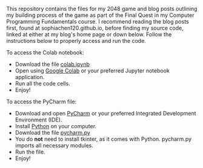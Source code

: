 This repository contains the files for my 2048 game and blog posts outlining my building process of the game as part of the Final Quest in my Computer Programming Fundamentals course. I recommend reading the blog posts first, found at sophiachen120.github.io, before finding my source code, linked at either at my blog's home page or down below. Follow the instructions below to properly access and run the code.

To access the Colab notebook:
* Download the file [colab.ipynb](https://github.com/sophiachen120/sophiachen120.github.io/blob/main/files/colab.ipynb)
* Open using [Google Colab](https://colab.research.google.com/) or your preferred Jupyter notebook application.
* Run all the code cells.
* Enjoy!

To access the PyCharm file:
* Download and open [PyCharm](https://www.jetbrains.com/pycharm/download/) or your preferred Integrated Development Environment (IDE).
* Install [Python](https://www.python.org/) on your computer.
* Download the file [pycharm.py](https://github.com/sophiachen120/sophiachen120.github.io/blob/main/files/pycharm.py)
* You do **not** need to install tkinter, as it comes with Python. pycharm.py imports all necessary modules.
* Run the file.
* Enjoy!
